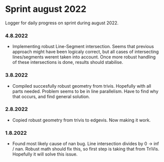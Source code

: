 # Sprint august 2022
Logger for daily progress on sprint during august 2022.

### 4.8.2022
- Implementing robust Line-Segment intersection. Seems that previous approach might have
 been logicaly correct, but all cases of intersecting lines/segments werent taken into
account. Once more robust handling of these intersections is done, results should stabilise.

### 3.8.2022
- Compiled succesfully robust geometry from trivis. Hopefully with all parts needed. 
Problem seems to be in line parallelism. Have to find why that occurs, and find general solution.

### 2.8.2022
- Copied robust geometry from trivis to edgevis. Now making it work.


### 1.8.2022
 - Found most likely cause of nan bug. Line intersection divides by 0 -> inf / nan. Robust math should fix this,
so first step is taking that from TriVis. Hopefully it will solve this issue.